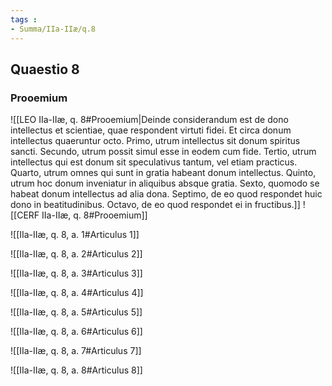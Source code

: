 ```yaml
---
tags : 
- Summa/IIa-IIæ/q.8
---
```


## Quaestio 8

### Prooemium

![[LEO IIa-IIæ, q. 8#Prooemium|Deinde considerandum est de dono intellectus et scientiae, quae respondent virtuti fidei. Et circa donum intellectus quaeruntur octo. Primo, utrum intellectus sit donum spiritus sancti. Secundo, utrum possit simul esse in eodem cum fide. Tertio, utrum intellectus qui est donum sit speculativus tantum, vel etiam practicus. Quarto, utrum omnes qui sunt in gratia habeant donum intellectus. Quinto, utrum hoc donum inveniatur in aliquibus absque gratia. Sexto, quomodo se habeat donum intellectus ad alia dona. Septimo, de eo quod respondet huic dono in beatitudinibus. Octavo, de eo quod respondet ei in fructibus.]]
![[CERF IIa-IIæ, q. 8#Prooemium]]

![[IIa-IIæ, q. 8, a. 1#Articulus 1]]

![[IIa-IIæ, q. 8, a. 2#Articulus 2]]

![[IIa-IIæ, q. 8, a. 3#Articulus 3]]

![[IIa-IIæ, q. 8, a. 4#Articulus 4]]

![[IIa-IIæ, q. 8, a. 5#Articulus 5]]

![[IIa-IIæ, q. 8, a. 6#Articulus 6]]

![[IIa-IIæ, q. 8, a. 7#Articulus 7]]

![[IIa-IIæ, q. 8, a. 8#Articulus 8]]

